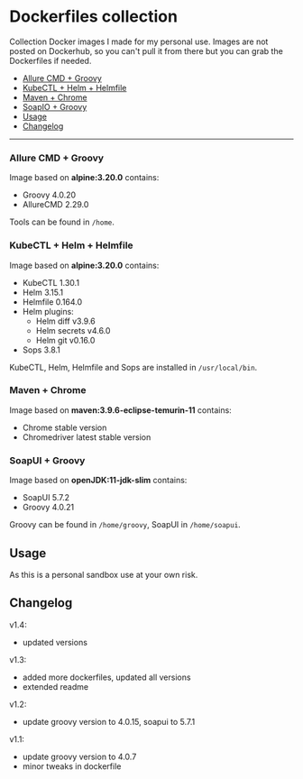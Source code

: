 # Dockerfiles collection

Collection Docker images I made for my personal use. Images are not posted on Dockerhub, so you can't pull it from there but you can grab the Dockerfiles if needed.

<!-- TOC -->
  * [Allure CMD + Groovy](#allure-cmd--groovy)
  * [KubeCTL + Helm + Helmfile](#kubectl--helm--helmfile)
  * [Maven + Chrome](#maven--chrome)
  * [SoapIO + Groovy](#soapio--groovy)
  * [Usage](#usage)
  * [Changelog](#changelog)
<!-- TOC -->
___
### Allure CMD + Groovy

Image based on **alpine:3.20.0** contains:

- Groovy 4.0.20
- AllureCMD 2.29.0

Tools can be found in `/home`.

### KubeCTL + Helm + Helmfile

Image based on **alpine:3.20.0** contains:

- KubeCTL 1.30.1
- Helm 3.15.1
- Helmfile 0.164.0
- Helm plugins:
  - Helm diff v3.9.6
  - Helm secrets v4.6.0
  - Helm git v0.16.0
- Sops 3.8.1

KubeCTL, Helm, Helmfile and Sops are installed in `/usr/local/bin`.

### Maven + Chrome

Image based on **maven:3.9.6-eclipse-temurin-11** contains:

- Chrome stable version
- Chromedriver latest stable version

### SoapUI + Groovy

Image based on **openJDK:11-jdk-slim** contains:
   
- SoapUI 5.7.2
- Groovy 4.0.21

Groovy can be found in `/home/groovy`, SoapUI in `/home/soapui`.

## Usage

As this is a personal sandbox use at your own risk.

## Changelog

v1.4:
- updated versions

v1.3:
- added more dockerfiles, updated all versions
- extended readme

v1.2:
- update groovy version to 4.0.15, soapui to 5.7.1

v1.1:
- update groovy version to 4.0.7
- minor tweaks in dockerfile